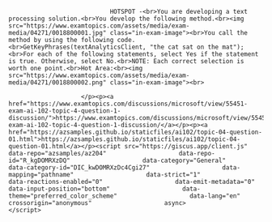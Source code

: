 <p class="card-text">
							
								HOTSPOT -<br>You are developing a text processing solution.<br>You develop the following method.<br><img src="https://www.examtopics.com/assets/media/exam-media/04271/0018800001.jpg" class="in-exam-image"><br>You call the method by using the following code.<br>GetKeyPhrases(textAnalyticsClient, "the cat sat on the mat");<br>For each of the following statements, select Yes if the statement is true. Otherwise, select No.<br>NOTE: Each correct selection is worth one point.<br>Hot Area:<br><img src="https://www.examtopics.com/assets/media/exam-media/04271/0018800002.png" class="in-exam-image"><br>
							
						</p><p><a href="https://www.examtopics.com/discussions/microsoft/view/55451-exam-ai-102-topic-4-question-1-discussion/">https://www.examtopics.com/discussions/microsoft/view/55451-exam-ai-102-topic-4-question-1-discussion/</a></p><p><a href="https://azsamples.github.io/staticfiles/ai102/topic-04-question-01.html">https://azsamples.github.io/staticfiles/ai102/topic-04-question-01.html</a></p><script src="https://giscus.app/client.js"                    data-repo="azsamples/az204"                    data-repo-id="R_kgDOMRXzDQ"                    data-category="General"                    data-category-id="DIC_kwDOMRXzDc4Cgi27"                    data-mapping="pathname"                    data-strict="1"                    data-reactions-enabled="0"                    data-emit-metadata="0"                    data-input-position="bottom"                    data-theme="preferred_color_scheme"                    data-lang="en"                    crossorigin="anonymous"                    async>                    </script>